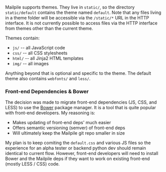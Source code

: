 Mailpile supports themes. They live in `static/`, so the directory `static/default` contains the theme named `default`. Note that any files living in a theme folder will be accessible via the `/static/*` URL in the HTTP interface. It is not currently possible to access files via the HTTP interface from themes other than the current theme.

Themes contain:
* `js/` -- all JavaScript code
* `css/` -- all CSS stylesheets
* `html/` -- all Jinja2 HTML templates
* `img/` -- all images

Anything beyond that is optional and specific to the theme. The default theme also contains `webfonts/` and `less/`.

### Front-end Dependencies & Bower

The decision was made to migrate front-end dependencies (JS, CSS, and LESS) to use the [Bower](http://bower.io) package manager. It is a tool that is quite popular with front-end developers. My reasoning is:

* Makes updating of front-end deps' much easier
* Offers semantic versioning (semver) of front-end deps
* Will ultimately keep the Mailpile git repo smaller in size

My plan is to keep comiting the ```default.css``` and various JS files so the experience for an alpha tester or backend python dev should remain identical to current flow. However, front-end developers will need to install Bower and the Mailpile deps if they want to work on existing front-end (mostly LESS / CSS) code.